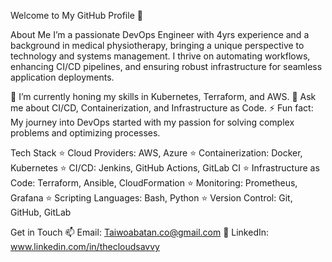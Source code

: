 Welcome to My GitHub Profile 👋

About Me
I’m a passionate DevOps Engineer with 4yrs experience and a background in medical physiotherapy, bringing a unique perspective to technology and systems management. I thrive on automating workflows, enhancing CI/CD pipelines, and ensuring robust infrastructure for seamless application deployments.

🌱 I’m currently honing my skills in Kubernetes, Terraform, and AWS.
💬 Ask me about CI/CD, Containerization, and Infrastructure as Code.
⚡ Fun fact: My journey into DevOps started with my passion for solving complex problems and optimizing processes.

Tech Stack
⭐️ Cloud Providers: AWS, Azure
⭐️ Containerization: Docker, Kubernetes
⭐️ CI/CD: Jenkins, GitHub Actions, GitLab CI
⭐️ Infrastructure as Code: Terraform, Ansible, CloudFormation
⭐️ Monitoring: Prometheus, Grafana
⭐️ Scripting Languages: Bash, Python
⭐️ Version Control: Git, GitHub, GitLab

Get in Touch
📫 Email: Taiwoabatan.co@gmail.com
💼 LinkedIn: www.linkedin.com/in/thecloudsavvy

